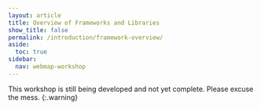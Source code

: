 ```yaml
---
layout: article
title: Overview of Frameworks and Libraries
show_title: false
permalink: /introduction/framework-overview/
aside:
  toc: true
sidebar:
  nav: webmap-workshop
---
```


This workshop is still being developed and not yet complete. Please excuse the mess.
{:.warning}
